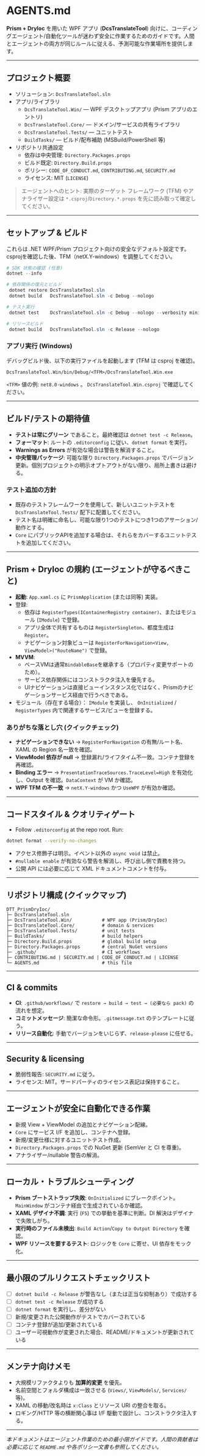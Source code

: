 # AGENTS.md

**Prism + DryIoc** を用いた WPF アプリ (**DcsTranslateTool**) 向けに、コーディングエージェント/自動化ツールが迷わず安全に作業するためのガイドです。人間とエージェントの両方が同じルールに従える、予測可能な作業場所を提供します。

---

## プロジェクト概要

- ソリューション: `DcsTranslateTool.sln`
- アプリ/ライブラリ
  - `DcsTranslateTool.Win/` — WPF デスクトップアプリ (Prism アプリのエントリ)
  - `DcsTranslateTool.Core/` — ドメイン/サービスの共有ライブラリ
  - `DcsTranslateTool.Tests/` — ユニットテスト
  - `BuildTasks/` — ビルド/配布補助 (MSBuild/PowerShell 等)
- リポジトリ共通設定
  - 依存は中央管理: `Directory.Packages.props`
  - ビルド既定: `Directory.Build.props`
  - ポリシー: `CODE_OF_CONDUCT.md`, `CONTRIBUTING.md`, `SECURITY.md`
  - ライセンス: MIT (`LICENSE`)

> エージェントへのヒント: 実際のターゲット フレームワーク (TFM) やアナライザー設定は `*.csproj`/`Directory.*.props` を先に読み取って確定してください。

---

## セットアップ & ビルド

これらは .NET WPF/Prism プロジェクト向けの安全なデフォルト設定です。csprojを確認した後、TFM（netX.Y-windows）を調整してください。

```powershell
# SDK 状態の確認 (任意)
dotnet --info

# 依存関係の復元とビルド
 dotnet restore DcsTranslateTool.sln
 dotnet build   DcsTranslateTool.sln -c Debug --nologo

# テスト実行
 dotnet test    DcsTranslateTool.sln -c Debug --nologo --verbosity minimal

# リリースビルド
 dotnet build   DcsTranslateTool.sln -c Release --nologo
```

### アプリ実行 (Windows)

デバッグビルド後、以下の実行ファイルを起動します (TFM は csproj を確認)。

```text
DcsTranslateTool.Win/bin/Debug/<TFM>/DcsTranslateTool.Win.exe
```

`<TFM>` 値の例: `net8.0-windows` 。 `DcsTranslateTool.Win.csproj` で確認してください。

---

## ビルド/テストの期待値

- **テストは常にグリーン** であること。最終確認は `dotnet test -c Release`。
- **フォーマット**: ルートの `.editorconfig` に従い、`dotnet format` を実行。
- **Warnings as Errors** が有効な場合は警告を解消すること。
- **中央管理パッケージ**: 可能な限り `Directory.Packages.props` でバージョン更新。個別プロジェクトの明示オプトアウトがない限り、局所上書きは避ける。

### テスト追加の方針

- 既存のテストフレームワークを使用して、新しいユニットテストを `DcsTranslateTool.Tests/` 配下に配置してください。
- テスト名は明確に命名し、可能な限り1つのテストにつき1つのアサーション/動作とする。
- `Core` にパブリックAPIを追加する場合は、それらをカバーするユニットテストを追加してください。

---

## Prism + DryIoc の規約 (エージェントが守るべきこと)

- **起動**: `App.xaml.cs` に `PrismApplication` (または同等) 実装。
- 登録:
  - 依存は `RegisterTypes(IContainerRegistry container)`、またはモジュール (`IModule`) で登録。
  - アプリ全体で共有するものは `RegisterSingleton`、都度生成は `Register`。
  - ナビゲーション対象ビューは `RegisterForNavigation<View, ViewModel>("RouteName")` で登録。
- **MVVM**:
  - ベースVMは通常`BindableBase`を継承する（プロパティ変更サポートのため）。
  - サービス依存関係にはコンストラクタ注入を優先する。
  - UIナビゲーションは直接ビューインスタンス化ではなく、Prismのナビゲーションサービス経由で行うべきである。
- モジュール（存在する場合）： `IModule`  を実装し、 `OnInitialized` / `RegisterTypes` 内で関連するサービス/ビューを登録する。

### ありがちな落とし穴 (クイックチェック)

- **ナビゲーションできない** → `RegisterForNavigation` の有無/ルート名、XAML の Region 名一致を確認。
- **ViewModel 依存が null** → 登録漏れ/ライフタイム不一致。コンテナ登録を再確認。
- **Binding エラー** → `PresentationTraceSources.TraceLevel=High` を有効化し、Output を確認。`DataContext` が VM か確認。
- **WPF TFM の不一致** → `netX.Y-windows` かつ `UseWPF` が有効か確認。

---

## コードスタイル & クオリティゲート

- Follow `.editorconfig` at the repo root. Run:

```bash
dotnet format --verify-no-changes
```

- アクセス修飾子は明示。イベント以外の `async void` は禁止。
- `#nullable enable` が有効なら警告を解消し、呼び出し側で責務を持つ。
- 公開 API には必要に応じて XML ドキュメントコメントを付与。

---

## リポジトリ構成 (クイックマップ)

```text
DTT_PrismDryIoc/
├─ DcsTranslateTool.sln
├─ DcsTranslateTool.Win/           # WPF app (Prism/DryIoc)
├─ DcsTranslateTool.Core/          # domain & services
├─ DcsTranslateTool.Tests/         # unit tests
├─ BuildTasks/                     # build helpers
├─ Directory.Build.props           # global build setup
├─ Directory.Packages.props        # central NuGet versions
├─ .github/                        # CI workflows
├─ CONTRIBUTING.md | SECURITY.md | CODE_OF_CONDUCT.md | LICENSE
└─ AGENTS.md                       # this file
```

---

## CI & commits

- **CI**: `.github/workflows/` で `restore → build → test → (必要なら pack)` の流れを想定。
- **コミットメッセージ**: 簡潔な命令形。`.gitmessage.txt` のテンプレートに従う。
- **リリース自動化**: 手動でバージョンをいじらず、`release-please` に任せる。

---

## Security & licensing

- 脆弱性報告: `SECURITY.md` に従う。
- ライセンス: MIT。サードパーティのライセンス表記は保持すること。

---

## エージェントが安全に自動化できる作業

- 新規 View + ViewModel の追加とナビゲーション配線。
- `Core` にサービス I/F を追加し、コンテナへ登録。
- 新規/変更仕様に対するユニットテスト作成。
- `Directory.Packages.props` での NuGet 更新 (SemVer と CI を尊重)。
- アナライザー/nullable 警告の解消。

---

## ローカル・トラブルシューティング

- **Prism ブートストラップ失敗**: `OnInitialized` にブレークポイント。`MainWindow` がコンテナ経由で生成されているか確認。
- **XAML デザイナ不調**: 実行 (`F5`) での挙動を基準に判断。DI 解決はデザイナで失敗しがち。
- **実行時のファイル未検出**: `Build Action`/`Copy to Output Directory` を確認。
- **WPF リソースを要するテスト**: ロジックを `Core` に寄せ、UI 依存をモック化。

---

## 最小限のプルリクエストチェックリスト

- [ ]  `dotnet build -c Release` が警告なし（または正当な抑制あり）で成功する
- [ ]  `dotnet test -c Release` が成功する
- [ ]  `dotnet format` を実行し、差分がない
- [ ]  新規/変更された公開動作がテストでカバーされている
- [ ]  コンテナ登録が追加/更新されている
- [ ]  ユーザー可視動作が変更された場合、README/ドキュメントが更新されている

---

## メンテナ向けメモ

- 大規模リファクタよりも **加算的変更** を優先。
- 名前空間とフォルダ構成は一致させる (`Views/`, `ViewModels/`, `Services/` 等)。
- XAML の移動/改名時は `x:Class` とリソース URI の整合を取る。
- ロギング/HTTP 等の横断関心事は I/F 駆動で設計し、コンストラクタ注入する。

---

*本ドキュメントはエージェント作業のための最小限ガイドです。人間の貢献者は必要に応じて `README.md` や各ポリシー文書も参照してください。*
